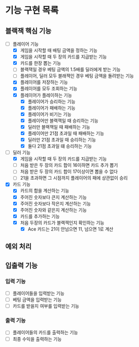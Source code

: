 # 기능 구현 목록

## 블랙잭 핵심 기능

- [ ] 플레이어 기능
    - [x] 게임을 시작할 때 배팅 금액을 정하는 기능
    - [x] 게임을 시작할 때 두 장의 카드를 지급받는 기능
    - [x] 카드를 한장 뽑는 기능
    - [ ] 블랙잭일 경우 베팅 금액의 1.5배를 딜러에게 받는 기능
    - [ ] 플레이어, 딜러 모두 블래잭인 경우 베팅 금액을 돌려받는 기능
    - [x] 플레이어를 저장하는 기능
    - [x] 플레이어를 모두 조회하는 기능
    - [x] 플레이어가 플레이하는 기능
        - [x] 플레이어가 승리하는 기능
        - [x] 플레이어가 패배하는 기능
        - [x] 플레이어가 비기는 기능
        - [x] 플레이어만 블랙잭일 때 승리하는 기능
        - [x] 딜러만 블랙잭일 때 패배하는 기능
        - [x] 플레이어만 21점 초과일 때 패배하는 기능
        - [x] 딜러만 21점 초과일 때 승리하는 기능
        - [x] 둘다 21점 초과일 떄 승리하는 기능
- [ ] 딜러 기능
    - [x] 게임을 시작할 때 두 장의 카드를 지급받는 기능
    - [ ] 처음 받은 두 장의 카드 합이 16이하면 카드 추가 뽑기
    - [ ] 처음 받은 두 장의 카드 합이 17이상이면 뽑을 수 없다
    - [ ] 21을 초과하면 그 시점까지 플레이어의 패에 상관없이 승리

- [x] 카드 기능
    - [x] 카드의 합을 계산하는 기능
    - [x] 주어진 숫자보다 큰지 계산하는 기능
    - [x] 주어진 숫자보다 작은지 계산하는 기능
    - [x] 주어진 숫자와 같은지 계산하는 기능
    - [x] 카드를 추가하는 기능
    - [x] 처음 두장의 카드가 블랙잭인지 확인하는 기능
        - [x] Ace 카드는 21이 안넘으면 11, 넘으면 1로 계산

## 예외 처리

## 입출력 기능

### 입력 기능

- [ ] 플레이어들을 입력받는 기능
- [ ] 베팅 금액을 입력받는 기능
- [ ] 카드를 받을지 여부를 입력받는 기능

### 출력 기능

- [ ] 플레이어들의 카드를 출력하는 기능
- [ ] 최종 수익을 출력하는 기능